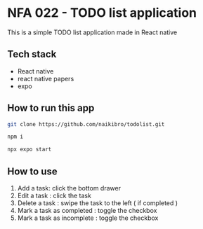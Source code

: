 # NFA 022 - TODO list application

This is a simple TODO list application made in React native

## Tech stack

- React native
- react native papers
- expo

## How to run this app

```sh
git clone https://github.com/naikibro/todolist.git
```

```sh
npm i
```

```sh
npx expo start
```

## How to use

1. Add a task: click the bottom drawer
2. Edit a task : click the task
3. Delete a task : swipe the task to the left ( if completed )
4. Mark a task as completed : toggle the checkbox
5. Mark a task as incomplete : toggle the checkbox
